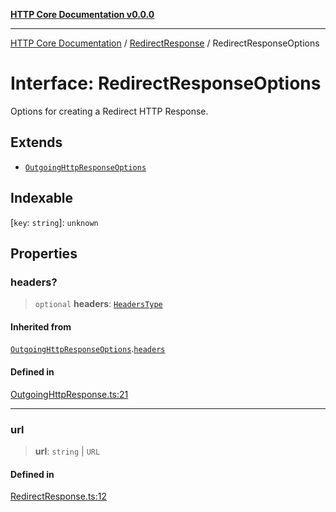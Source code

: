 [**HTTP Core Documentation v0.0.0**](../../README.md)

***

[HTTP Core Documentation](../../modules.md) / [RedirectResponse](../README.md) / RedirectResponseOptions

# Interface: RedirectResponseOptions

Options for creating a Redirect HTTP Response.

## Extends

- [`OutgoingHttpResponseOptions`](../../OutgoingHttpResponse/interfaces/OutgoingHttpResponseOptions.md)

## Indexable

 \[`key`: `string`\]: `unknown`

## Properties

### headers?

> `optional` **headers**: [`HeadersType`](../../declarations/type-aliases/HeadersType.md)

#### Inherited from

[`OutgoingHttpResponseOptions`](../../OutgoingHttpResponse/interfaces/OutgoingHttpResponseOptions.md).[`headers`](../../OutgoingHttpResponse/interfaces/OutgoingHttpResponseOptions.md#headers)

#### Defined in

[OutgoingHttpResponse.ts:21](https://github.com/stonemjs/http-core/blob/89981cacc9858cf786fba9df03b328b6b56a5b75/src/OutgoingHttpResponse.ts#L21)

***

### url

> **url**: `string` \| `URL`

#### Defined in

[RedirectResponse.ts:12](https://github.com/stonemjs/http-core/blob/89981cacc9858cf786fba9df03b328b6b56a5b75/src/RedirectResponse.ts#L12)
